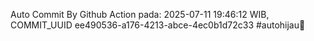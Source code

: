 Auto Commit By Github Action pada: 2025-07-11 19:46:12 WIB, COMMIT_UUID ee490536-a176-4213-abce-4ec0b1d72c33 #autohijau🗿
